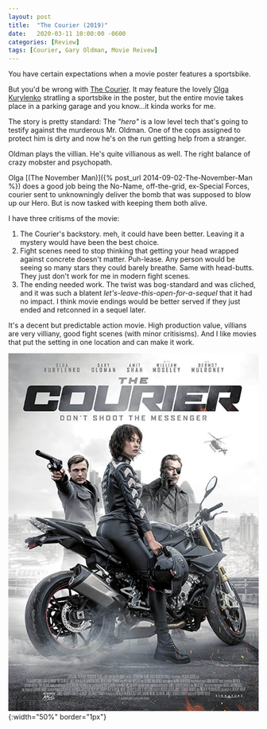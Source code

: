 ```yaml
---
layout: post
title:  "The Courier (2019)"
date:   2020-03-11 10:00:00 -0600
categories: [Review]
tags: [Courier, Gary Oldman, Movie Reivew]
---
```


You have certain expectations when a movie poster features a sportsbike.

But you'd be wrong with [The Courier](https://www.imdb.com/title/tt9207616/). It may feature the lovely [Olga Kurylenko](https://www.imdb.com/name/nm1385871/) stratling a sportsbike in the poster, but the entire movie takes place in a parking garage and you know...it kinda works for me.

The story is pretty standard: The *"hero"* is a low level tech that's going to testify against the murderous Mr. Oldman. One of the cops assigned to protect him is dirty and now he's on the run getting help from a stranger.

Oldman plays the villian. He's quite villianous as well. The right balance of crazy mobster and psychopath.

Olga [(The November Man)]({% post_url 2014-09-02-The-November-Man %}) does a good job being the No-Name, off-the-grid, ex-Special Forces, courier sent to unknowningly deliver the bomb that was supposed to blow up our Hero. But is now tasked with keeping them both alive.

I have three critisms of the movie:
1. The Courier's backstory. meh, it could have been better. Leaving it a mystery would have been the best choice.
1. Fight scenes need to stop thinking that getting your head wrapped against concrete doesn't matter. Puh-lease. Any person would be seeing so many stars they could barely breathe. Same with head-butts. They just don't work for me in modern fight scenes.
1. The ending needed work. The twist was bog-standard and was cliched, and it was such a blatent *let's-leave-this-open-for-a-sequel* that it had no impact. I think movie endings would be better served if they just ended and retconned in a sequel later.

It's a decent but predictable action movie. High production value, villians are very villiany, good fight scenes (with minor critisisms). And I like movies that put the setting in one location and can make it work.

![The Courier (2019)](/assets/2020/03/the-courier-2019.jpg){:width="50%" border="1px"} 
